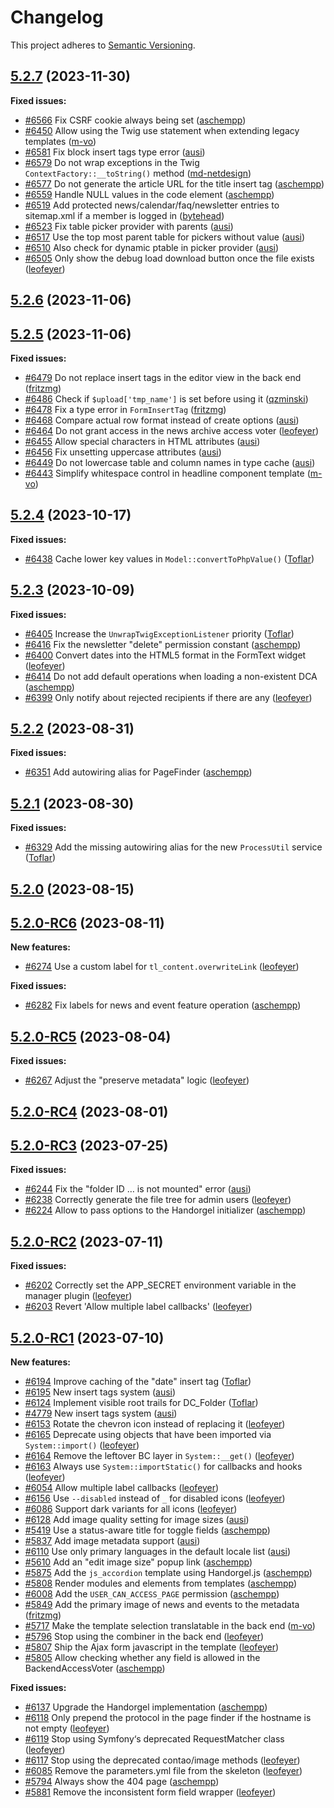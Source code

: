 # Changelog

This project adheres to [Semantic Versioning].

## [5.2.7] (2023-11-30)

**Fixed issues:**

- [#6566] Fix CSRF cookie always being set ([aschempp])
- [#6450] Allow using the Twig use statement when extending legacy templates ([m-vo])
- [#6581] Fix block insert tags type error ([ausi])
- [#6579] Do not wrap exceptions in the Twig `ContextFactory::__toString()` method ([md-netdesign])
- [#6577] Do not generate the article URL for the title insert tag ([aschempp])
- [#6559] Handle NULL values in the code element ([aschempp])
- [#6519] Add protected news/calendar/faq/newsletter entries to sitemap.xml if a member is logged in ([bytehead])
- [#6523] Fix table picker provider with parents ([ausi])
- [#6517] Use the top most parent table for pickers without value ([ausi])
- [#6510] Also check for dynamic ptable in picker provider ([ausi])
- [#6505] Only show the debug load download button once the file exists ([leofeyer])

## [5.2.6] (2023-11-06)

## [5.2.5] (2023-11-06)

**Fixed issues:**

- [#6479] Do not replace insert tags in the editor view in the back end ([fritzmg])
- [#6486] Check if `$upload['tmp_name']` is set before using it ([qzminski])
- [#6478] Fix a type error in `FormInsertTag` ([fritzmg])
- [#6468] Compare actual row format instead of create options ([ausi])
- [#6464] Do not grant access in the news archive access voter ([leofeyer])
- [#6455] Allow special characters in HTML attributes ([ausi])
- [#6456] Fix unsetting uppercase attributes ([ausi])
- [#6449] Do not lowercase table and column names in type cache ([ausi])
- [#6443] Simplify whitespace control in headline component template ([m-vo])

## [5.2.4] (2023-10-17)

**Fixed issues:**

- [#6438] Cache lower key values in `Model::convertToPhpValue()` ([Toflar])

## [5.2.3] (2023-10-09)

**Fixed issues:**

- [#6405] Increase the `UnwrapTwigExceptionListener` priority ([Toflar])
- [#6416] Fix the newsletter "delete" permission constant ([aschempp])
- [#6400] Convert dates into the HTML5 format in the FormText widget ([leofeyer])
- [#6414] Do not add default operations when loading a non-existent DCA ([aschempp])
- [#6399] Only notify about rejected recipients if there are any ([leofeyer])

## [5.2.2] (2023-08-31)

**Fixed issues:**

- [#6351] Add autowiring alias for PageFinder ([aschempp])

## [5.2.1] (2023-08-30)

**Fixed issues:**

- [#6329] Add the missing autowiring alias for the new `ProcessUtil` service ([Toflar])

## [5.2.0] (2023-08-15)

## [5.2.0-RC6] (2023-08-11)

**New features:**

- [#6274] Use a custom label for `tl_content.overwriteLink` ([leofeyer])

**Fixed issues:**

- [#6282] Fix labels for news and event feature operation ([aschempp])

## [5.2.0-RC5] (2023-08-04)

**Fixed issues:**

- [#6267] Adjust the "preserve metadata" logic ([leofeyer])

## [5.2.0-RC4] (2023-08-01)

## [5.2.0-RC3] (2023-07-25)

**Fixed issues:**

- [#6244] Fix the "folder ID … is not mounted" error ([ausi])
- [#6238] Correctly generate the file tree for admin users ([leofeyer])
- [#6224] Allow to pass options to the Handorgel initializer ([aschempp])

## [5.2.0-RC2] (2023-07-11)

**Fixed issues:**

- [#6202] Correctly set the APP_SECRET environment variable in the manager plugin ([leofeyer])
- [#6203] Revert 'Allow multiple label callbacks' ([leofeyer])

## [5.2.0-RC1] (2023-07-10)

**New features:**

- [#6194] Improve caching of the "date" insert tag ([Toflar])
- [#6195] New insert tags system ([ausi])
- [#6124] Implement visible root trails for DC_Folder ([Toflar])
- [#4779] New insert tags system ([ausi])
- [#6153] Rotate the chevron icon instead of replacing it ([leofeyer])
- [#6165] Deprecate using objects that have been imported via `System::import()` ([leofeyer])
- [#6164] Remove the leftover BC layer in `System::__get()` ([leofeyer])
- [#6163] Always use `System::importStatic()` for callbacks and hooks ([leofeyer])
- [#6054] Allow multiple label callbacks ([leofeyer])
- [#6156] Use `--disabled` instead of `_` for disabled icons ([leofeyer])
- [#6086] Support dark variants for all icons ([leofeyer])
- [#6128] Add image quality setting for image sizes ([ausi])
- [#5419] Use a status-aware title for toggle fields ([aschempp])
- [#5837] Add image metadata support ([ausi])
- [#6110] Use only primary languages in the default locale list ([ausi])
- [#5610] Add an "edit image size" popup link ([aschempp])
- [#5875] Add the `js_accordion` template using Handorgel.js ([aschempp])
- [#5808] Render modules and elements from templates ([aschempp])
- [#6008] Add the `USER_CAN_ACCESS_PAGE` permission ([aschempp])
- [#5849] Add the primary image of news and events to the metadata ([fritzmg])
- [#5717] Make the template selection translatable in the back end ([m-vo])
- [#5796] Stop using the combiner in the back end ([leofeyer])
- [#5807] Ship the Ajax form javascript in the template ([leofeyer])
- [#5805] Allow checking whether any field is allowed in the BackendAccessVoter ([aschempp])

**Fixed issues:**

- [#6137] Upgrade the Handorgel implementation ([aschempp])
- [#6118] Only prepend the protocol in the page finder if the hostname is not empty ([leofeyer])
- [#6119] Stop using Symfony‘s deprecated RequestMatcher class ([leofeyer])
- [#6117] Stop using the deprecated contao/image methods ([leofeyer])
- [#6085] Remove the parameters.yml file from the skeleton ([leofeyer])
- [#5794] Always show the 404 page ([aschempp])
- [#5881] Remove the inconsistent form field wrapper ([leofeyer])

[Semantic Versioning]: https://semver.org/spec/v2.0.0.html
[5.2.7]: https://github.com/contao/contao/releases/tag/5.2.7
[5.2.6]: https://github.com/contao/contao/releases/tag/5.2.6
[5.2.5]: https://github.com/contao/contao/releases/tag/5.2.5
[5.2.4]: https://github.com/contao/contao/releases/tag/5.2.4
[5.2.3]: https://github.com/contao/contao/releases/tag/5.2.3
[5.2.2]: https://github.com/contao/contao/releases/tag/5.2.2
[5.2.1]: https://github.com/contao/contao/releases/tag/5.2.1
[5.2.0]: https://github.com/contao/contao/releases/tag/5.2.0
[5.2.0-RC6]: https://github.com/contao/contao/releases/tag/5.2.0-RC6
[5.2.0-RC5]: https://github.com/contao/contao/releases/tag/5.2.0-RC5
[5.2.0-RC4]: https://github.com/contao/contao/releases/tag/5.2.0-RC4
[5.2.0-RC3]: https://github.com/contao/contao/releases/tag/5.2.0-RC3
[5.2.0-RC2]: https://github.com/contao/contao/releases/tag/5.2.0-RC2
[5.2.0-RC1]: https://github.com/contao/contao/releases/tag/5.2.0-RC1
[aschempp]: https://github.com/aschempp
[ausi]: https://github.com/ausi
[bytehead]: https://github.com/bytehead
[fritzmg]: https://github.com/fritzmg
[leofeyer]: https://github.com/leofeyer
[m-vo]: https://github.com/m-vo
[md-netdesign]: https://github.com/md-netdesign
[qzminski]: https://github.com/qzminski
[Toflar]: https://github.com/Toflar
[#4779]: https://github.com/contao/contao/pull/4779
[#5419]: https://github.com/contao/contao/pull/5419
[#5610]: https://github.com/contao/contao/pull/5610
[#5717]: https://github.com/contao/contao/pull/5717
[#5794]: https://github.com/contao/contao/pull/5794
[#5796]: https://github.com/contao/contao/pull/5796
[#5805]: https://github.com/contao/contao/pull/5805
[#5807]: https://github.com/contao/contao/pull/5807
[#5808]: https://github.com/contao/contao/pull/5808
[#5837]: https://github.com/contao/contao/pull/5837
[#5849]: https://github.com/contao/contao/pull/5849
[#5875]: https://github.com/contao/contao/pull/5875
[#5881]: https://github.com/contao/contao/pull/5881
[#6008]: https://github.com/contao/contao/pull/6008
[#6054]: https://github.com/contao/contao/pull/6054
[#6085]: https://github.com/contao/contao/pull/6085
[#6086]: https://github.com/contao/contao/pull/6086
[#6110]: https://github.com/contao/contao/pull/6110
[#6117]: https://github.com/contao/contao/pull/6117
[#6118]: https://github.com/contao/contao/pull/6118
[#6119]: https://github.com/contao/contao/pull/6119
[#6124]: https://github.com/contao/contao/pull/6124
[#6128]: https://github.com/contao/contao/pull/6128
[#6137]: https://github.com/contao/contao/pull/6137
[#6153]: https://github.com/contao/contao/pull/6153
[#6156]: https://github.com/contao/contao/pull/6156
[#6163]: https://github.com/contao/contao/pull/6163
[#6164]: https://github.com/contao/contao/pull/6164
[#6165]: https://github.com/contao/contao/pull/6165
[#6194]: https://github.com/contao/contao/pull/6194
[#6195]: https://github.com/contao/contao/pull/6195
[#6202]: https://github.com/contao/contao/pull/6202
[#6203]: https://github.com/contao/contao/pull/6203
[#6224]: https://github.com/contao/contao/pull/6224
[#6238]: https://github.com/contao/contao/pull/6238
[#6244]: https://github.com/contao/contao/pull/6244
[#6267]: https://github.com/contao/contao/pull/6267
[#6274]: https://github.com/contao/contao/pull/6274
[#6282]: https://github.com/contao/contao/pull/6282
[#6329]: https://github.com/contao/contao/pull/6329
[#6351]: https://github.com/contao/contao/pull/6351
[#6399]: https://github.com/contao/contao/pull/6399
[#6400]: https://github.com/contao/contao/pull/6400
[#6405]: https://github.com/contao/contao/pull/6405
[#6414]: https://github.com/contao/contao/pull/6414
[#6416]: https://github.com/contao/contao/pull/6416
[#6438]: https://github.com/contao/contao/pull/6438
[#6443]: https://github.com/contao/contao/pull/6443
[#6449]: https://github.com/contao/contao/pull/6449
[#6450]: https://github.com/contao/contao/pull/6450
[#6455]: https://github.com/contao/contao/pull/6455
[#6456]: https://github.com/contao/contao/pull/6456
[#6464]: https://github.com/contao/contao/pull/6464
[#6468]: https://github.com/contao/contao/pull/6468
[#6478]: https://github.com/contao/contao/pull/6478
[#6479]: https://github.com/contao/contao/pull/6479
[#6486]: https://github.com/contao/contao/pull/6486
[#6505]: https://github.com/contao/contao/pull/6505
[#6510]: https://github.com/contao/contao/pull/6510
[#6517]: https://github.com/contao/contao/pull/6517
[#6519]: https://github.com/contao/contao/pull/6519
[#6523]: https://github.com/contao/contao/pull/6523
[#6559]: https://github.com/contao/contao/pull/6559
[#6566]: https://github.com/contao/contao/pull/6566
[#6577]: https://github.com/contao/contao/pull/6577
[#6579]: https://github.com/contao/contao/pull/6579
[#6581]: https://github.com/contao/contao/pull/6581
